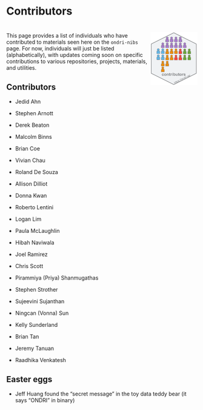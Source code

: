 Contributors
================

# <img src='etc/contributors_hex.png' align="right" height="139"/>

This page provides a list of individuals who have contributed to
materials seen here on the `ondri-nibs` page. For now, individuals will
just be listed (alphabetically), with updates coming soon on specific
contributions to various repositories, projects, materials, and
utilities.

## Contributors

  - Jedid Ahn

  - Stephen Arnott

  - Derek Beaton

  - Malcolm Binns

  - Brian Coe

  - Vivian Chau

  - Roland De Souza

  - Allison Dilliot

  - Donna Kwan

  - Roberto Lentini

  - Logan Lim

  - Paula McLaughlin

  - Hibah Naviwala

  - Joel Ramirez

  - Chris Scott

  - Pirammiya (Priya) Shanmugathas

  - Stephen Strother

  - Sujeevini Sujanthan

  - Ningcan (Vonna) Sun

  - Kelly Sunderland

  - Brian Tan

  - Jeremy Tanuan

  - Raadhika Venkatesh

## Easter eggs

  - Jeff Huang found the “secret message” in the toy data teddy bear (it
    says “ONDRI” in binary)

